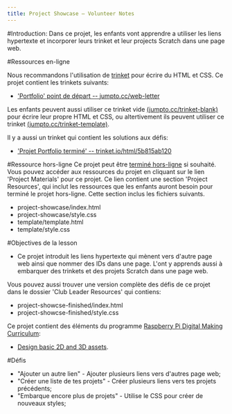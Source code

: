 ```yaml
---
title: Project Showcase — Volunteer Notes
---
```


#Introduction:
Dans ce projet, les enfants vont apprendre a utiliser les liens hypertexte et incorporer leurs trinket et leur projects Scratch dans une page web.

#Ressources en-ligne

Nous recommandons l'utilisation de [trinket](https://trinket.io/) pour écrire du HTML et CSS. Ce projet contient les trinkets suivants:

+ ['Portfolio' point de départ  -- jumpto.cc/web-letter](http://jumpto.cc/web-letter)

Les enfants peuvent aussi utiliser ce trinket vide [(jumpto.cc/trinket-blank)](http://jumpto.cctrinket-blank) pour écrire leur propre HTML et CSS, ou altertivement ils peuvent utiliser ce trinket [(jumpto.cc/trinket-template)](http://jumpto.cc/trinket-template).

Il y a aussi un trinket qui contient les solutions aux défis:

+ ['Projet Portfolio terminé' -- trinket.io/html/5b815ab120](https://trinket.io/html/5b815ab120)

#Ressource hors-ligne
Ce projet peut être [terminé hors-ligne](https://www.codeclubprojects.org/en-GB/resources/webdev-working-offline/) si souhaité. Vous pouvez accéder aux ressources du projet en cliquant sur le lien 'Project Materials' pour ce projet. Ce lien contient une section 'Project Resources', qui inclut les ressources que les enfants auront besoin pour terminé le projet hors-ligne. Cette section inclus les fichiers suivants.

+ project-showcase/index.html
+ project-showcase/style.css
+ template/template.html
+ template/style.css

#Objectives de la lesson
+ Ce projet introduit les liens hypertexte qui mènent vers d'autre page web ainsi que nommer des IDs dans une page. L'ont y apprends aussi à embarquer des trinkets et des projets Scratch dans une page web.

Vous pouvez aussi trouver une version complète des défis de ce projet dans le dossier 'Club Leader Resources' qui contiens:

+ project-showcse-finished/index.html
+ project-showcse-finished/style.css

Ce projet contient des éléments du programme [Raspberry Pi Digital Making Curriculum](http://rpf.io/curriculum):

+ [Design basic 2D and 3D assets](https://www.raspberrypi.org/curriculum/design/creator).

#Défis
+ "Ajouter un autre lien" - Ajouter plusieurs liens vers d'autres page web;
+ "Créer une liste de tes projets" - Créer plusieurs liens vers tes projets précédents;
+ "Embarque encore plus de projets" - Utilise le CSS pour créer de nouveaux styles;

